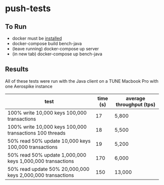 # push-tests
## To Run



+ docker must be [installed](https://docs.docker.com/engine/installation/mac/)
+ docker-compose build bench-java
+ (leave running) docker-compose up server
+ (in new tab)    docker-compose up bench-java


## Results

All of these tests were run with the Java client on a TUNE Macbook Pro with one Aerospike instance

| test | time (s) | average throughput (tps) |
|------|----------|--------------------------|
| 100% write 10,000 keys 100,000 transactions | 17 | 5,800 |
| 100% write 10,000 keys 100,000 transactions 100 threads | 18 | 5,500 |
| 50% read 50% update 10,000 keys 100,000 transactions | 19 | 5,200 |
| 50% read 50% update 1,000,000 keys 1,000,000 transactions | 170 | 6,000 |
| 50% read update 50% 20,000,000 keys 2,000,000 transactions | 150 | 13,000 |
